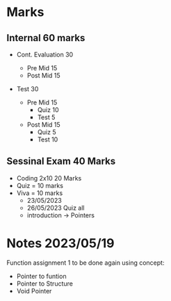 # Marks
## Internal 60 marks
- Cont. Evaluation 30
    - Pre Mid 15
    - Post Mid 15

- Test 30
    - Pre Mid 15
        - Quiz 10
        - Test 5
    - Post Mid 15
        - Quiz 5
        - Test 10

## Sessinal Exam 40 Marks
- Coding 2x10 20 Marks
- Quiz = 10 marks
- Viva = 10 marks
    - 23/05/2023
    - 26/05/2023 Quiz all
    - introduction -> Pointers

# Notes 2023/05/19
Function assignment 1 to be done again using concept:
- Pointer to funtion
- Pointer to Structure
- Void Pointer